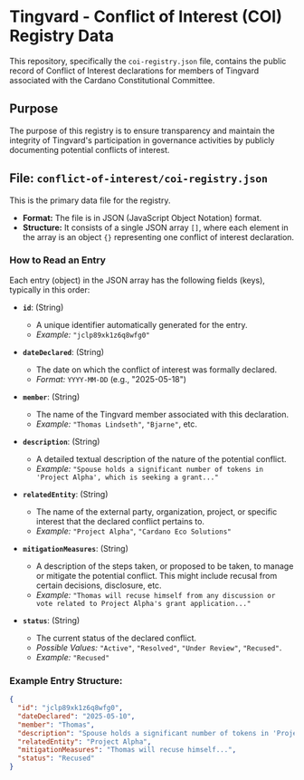 # Tingvard - Conflict of Interest (COI) Registry Data

This repository, specifically the `coi-registry.json` file, contains the public record of Conflict of Interest declarations for members of Tingvard associated with the Cardano Constitutional Committee.

## Purpose

The purpose of this registry is to ensure transparency and maintain the integrity of Tingvard's participation in governance activities by publicly documenting potential conflicts of interest.

## File: `conflict-of-interest/coi-registry.json`

This is the primary data file for the registry.

* **Format:** The file is in JSON (JavaScript Object Notation) format.
* **Structure:** It consists of a single JSON array `[]`, where each element in the array is an object `{}` representing one conflict of interest declaration.

### How to Read an Entry

Each entry (object) in the JSON array has the following fields (keys), typically in this order:

* **`id`**: (String)
    * A unique identifier automatically generated for the entry.
    * *Example:* `"jclp89xk1z6q8wfg0"`

* **`dateDeclared`**: (String)
    * The date on which the conflict of interest was formally declared.
    * *Format:* `YYYY-MM-DD` (e.g., "2025-05-18")

* **`member`**: (String)
    * The name of the Tingvard member associated with this declaration.
    * *Example:* `"Thomas Lindseth"`, `"Bjarne"`, etc.

* **`description`**: (String)
    * A detailed textual description of the nature of the potential conflict.
    * *Example:* `"Spouse holds a significant number of tokens in 'Project Alpha', which is seeking a grant..."`

* **`relatedEntity`**: (String)
    * The name of the external party, organization, project, or specific interest that the declared conflict pertains to.
    * *Example:* `"Project Alpha"`, `"Cardano Eco Solutions"`

* **`mitigationMeasures`**: (String)
    * A description of the steps taken, or proposed to be taken, to manage or mitigate the potential conflict. This might include recusal from certain decisions, disclosure, etc.
    * *Example:* `"Thomas will recuse himself from any discussion or vote related to Project Alpha's grant application..."`

* **`status`**: (String)
    * The current status of the declared conflict.
    * *Possible Values:* `"Active"`, `"Resolved"`, `"Under Review"`, `"Recused"`.
    * *Example:* `"Recused"`

### Example Entry Structure:

```json
{
  "id": "jclp89xk1z6q8wfg0",
  "dateDeclared": "2025-05-10",
  "member": "Thomas",
  "description": "Spouse holds a significant number of tokens in 'Project Alpha'...",
  "relatedEntity": "Project Alpha",
  "mitigationMeasures": "Thomas will recuse himself...",
  "status": "Recused"
}
